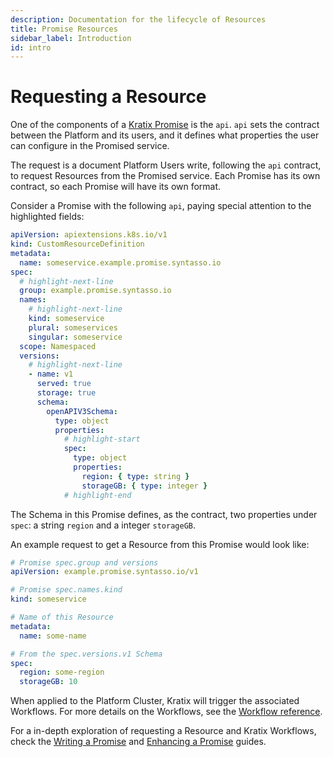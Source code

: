 ```yaml
---
description: Documentation for the lifecycle of Resources
title: Promise Resources
sidebar_label: Introduction
id: intro
---
```


# Requesting a Resource

One of the components of a [Kratix Promise](../promises/intro) is the `api`. `api` sets the contract between the Platform and its users, and it defines what properties the user can configure in the Promised service.

The request is a document Platform Users write, following the `api` contract, to request Resources from the Promised service. Each Promise has its own contract, so each Promise will have its own format.

Consider a Promise with the following `api`, paying special attention to the highlighted fields:

```yaml showLineNumbers
apiVersion: apiextensions.k8s.io/v1
kind: CustomResourceDefinition
metadata:
  name: someservice.example.promise.syntasso.io
spec:
  # highlight-next-line
  group: example.promise.syntasso.io
  names:
    # highlight-next-line
    kind: someservice
    plural: someservices
    singular: someservice
  scope: Namespaced
  versions:
    # highlight-next-line
    - name: v1
      served: true
      storage: true
      schema:
        openAPIV3Schema:
          type: object
          properties:
            # highlight-start
            spec:
              type: object
              properties:
                region: { type: string }
                storageGB: { type: integer }
            # highlight-end
```

The Schema in this Promise defines, as the contract, two properties under `spec`: a
string `region` and a integer `storageGB`.

An example request to get a Resource from this Promise would look like:

```yaml
# Promise spec.group and versions
apiVersion: example.promise.syntasso.io/v1

# Promise spec.names.kind
kind: someservice

# Name of this Resource
metadata:
  name: some-name

# From the spec.versions.v1 Schema
spec:
  region: some-region
  storageGB: 10
```

When applied to the Platform Cluster, Kratix will trigger the associated Workflows. For more details on the Workflows, see the [Workflow reference](./workflows).

For a in-depth exploration of requesting a Resource and Kratix Workflows, check the [Writing a Promise](../../guides/writing-a-promise) and [Enhancing a Promise](../../guides/enhancing-a-promise) guides.
